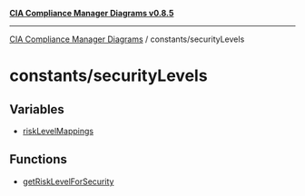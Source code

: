 [**CIA Compliance Manager Diagrams v0.8.5**](../../README.md)

***

[CIA Compliance Manager Diagrams](../../modules.md) / constants/securityLevels

# constants/securityLevels

## Variables

- [riskLevelMappings](variables/riskLevelMappings.md)

## Functions

- [getRiskLevelForSecurity](functions/getRiskLevelForSecurity.md)
